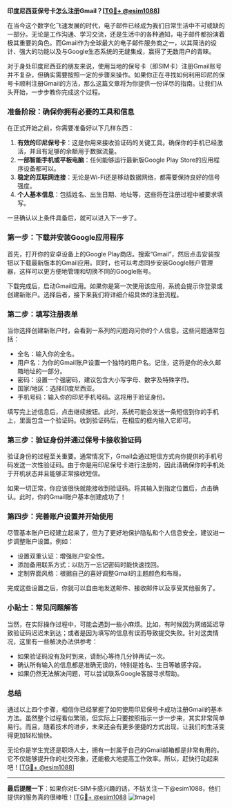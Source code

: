 **印度尼西亚保号卡怎么注册Gmail？[[TG💪+ @esim1088](https://t.me/s/esim1088)]**

在当今这个数字化飞速发展的时代，电子邮件已经成为我们日常生活中不可或缺的一部分。无论是工作沟通、学习交流，还是生活中的各种通知，电子邮件都扮演着极其重要的角色。而Gmail作为全球最大的电子邮件服务商之一，以其简洁的设计、强大的功能以及与Google生态系统的无缝集成，赢得了无数用户的青睐。

对于身处印度尼西亚的朋友来说，使用当地的保号卡（即SIM卡）注册Gmail账号并不复杂，但确实需要按照一定的步骤来操作。如果你正在寻找如何利用印尼的保号卡顺利注册Gmail的方法，那么这篇文章将为你提供一份详尽的指南。让我们从头开始，一步步教你完成这个过程。

### 准备阶段：确保你拥有必要的工具和信息

在正式开始之前，你需要准备好以下几样东西：

1. **有效的印尼保号卡**：这是你用来接收验证码的关键工具。确保你的手机已经激活，并且有足够的余额用于数据流量。
2. **一部智能手机或平板电脑**：任何能够运行最新版Google Play Store的应用程序设备都可以。
3. **稳定的互联网连接**：无论是Wi-Fi还是移动数据网络，都需要保持良好的信号强度。
4. **个人基本信息**：包括姓名、出生日期、地址等，这些将在注册过程中被要求填写。

一旦确认以上条件具备后，就可以进入下一步了。

### 第一步：下载并安装Google应用程序

首先，打开你的安卓设备上的Google Play商店。搜索“Gmail”，然后点击安装按钮以下载最新版本的Gmail应用。同时，也可以考虑同步安装Google账户管理器，这样可以更方便地管理和切换不同的Google账号。

下载完成后，启动Gmail应用。如果你是第一次使用该应用，系统会提示你登录或创建新账户。选择后者，接下来我们将详细介绍具体的注册流程。

### 第二步：填写注册表单

当你选择创建新账户时，会看到一系列的问题询问你的个人信息。这些问题通常包括：

- 全名：输入你的全名。
- 用户名：为你的Gmail账户设置一个独特的用户名。记住，这将是你的永久邮箱地址的一部分。
- 密码：设置一个强密码，建议包含大小写字母、数字及特殊字符。
- 国家/地区：选择印度尼西亚。
- 手机号码：输入你的印尼手机号码。这将用于验证身份。

填写完上述信息后，点击继续按钮。此时，系统可能会发送一条短信到你的手机上，里面包含一个验证码。收到验证码后，在相应的框内输入它即可。

### 第三步：验证身份并通过保号卡接收验证码

验证身份的过程至关重要。通常情况下，Gmail会通过短信方式向你提供的手机号码发送一次性验证码。由于你是用印尼保号卡进行注册的，因此请确保你的手机处于开机状态并且能够正常接收短信。

如果一切正常，你应该很快就能接收到验证码。将其输入到指定位置后，点击确认。此时，你的Gmail账户基本创建成功了！

### 第四步：完善账户设置并开始使用

尽管基本账户已经建立起来了，但为了更好地保护隐私和个人信息安全，建议进一步调整账户设置。例如：

- 设置双重认证：增强账户安全性。
- 添加备用联系方式：以防万一忘记密码时能快速找回。
- 定制界面风格：根据自己的喜好调整Gmail的主题颜色和布局。

完成这些设置之后，你就可以自由地发送邮件、接收邮件以及享受其他服务了。

### 小贴士：常见问题解答

当然，在实际操作过程中，可能会遇到一些小麻烦。比如，有时候因为网络延迟导致验证码迟迟未到达；或者是因为填写的信息有误而导致提交失败。针对这类情况，这里有一些解决办法供参考：

- 如果验证码没有及时到来，请耐心等待几分钟再试一次。
- 确认所有输入的信息都是准确无误的，特别是姓名、生日等敏感字段。
- 如果仍然无法解决问题，可以尝试联系Google客服寻求帮助。

### 总结

通过以上四个步骤，相信你已经掌握了如何使用印尼保号卡成功注册Gmail的基本方法。虽然整个过程看似繁琐，但实际上只要按照指示一步一步来，其实非常简单易行。而且，随着技术的进步，未来还会有更多便捷的方式出现，让我们的生活变得更加轻松愉快。

无论你是学生党还是职场人士，拥有一封属于自己的Gmail邮箱都是非常有用的。它不仅能够提升你的社交形象，还能极大地提高工作效率。所以，赶快行动起来吧！[[TG💪+ @esim1088](https://t.me/s/esim1088)]

---

**最后提醒一下**：如果你对E-SIM卡感兴趣的话，不妨关注一下@esim1088，他们提供的服务真的很棒哦！[[TG💪+ @esim1088](https://t.me/s/esim1088) ![Image](https://i.postimg.cc/4NQfJmqS/Snipaste-2025-05-13-00-14-12.png)]